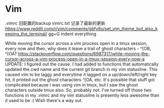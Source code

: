 # Vim
.vimrc 旧配置的backup
vimrc.txt 记录了最新的更新
https://www.reddit.com/r/vim/comments/gbfy8u/set_vim_theme_but_also_keeping_the_terminal/
gg=G indent everything


While moving the cursor across a vim process open in a tmux session, every now and then, why does it leave a trail of ghost characters - ^[OB, ^[OA?
https://stackoverflow.com/questions/6987317/while-moving-the-cursor-across-a-vim-process-open-in-a-tmux-session-every-now-a
UPDATE: I figured out the cause. I had added to functions that automatically updated the cwd name and the current git branch in my vim statusline. This caused vim to be laggy and everytime it lagged on a up/down/left/right key hit, it printed out the ghost characters ^[OA, etc. It's possible that stuff got complicated because I was using vim in tmux, but I saw the ghost characters outside tmux also. So, probably not. I've turned off those two functions in my .vimrc and my vim statusline is presently less awesome than it used to be :( Wish there's a way out.
